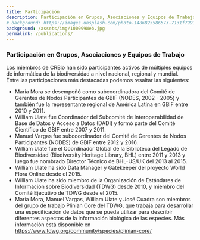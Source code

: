 ```yaml
---
title: Participación
description: Participación en Grupos, Asociaciones y Equipos de Trabajo por miembros de CRBio
# background: https://images.unsplash.com/photo-1486825586573-7131f7991bdd?auto=format&w=2000
background: /assets/img/100099Web.jpg
permalink: /publications/
---
```


### Participación en Grupos, Asociaciones y Equipos de Trabajo
Los miembros de CRBio han sido participantes activos de múltiples equipos de informática de la biodiversidad a nivel nacional, regional y mundial.  
Entre las participaciones más destacadas podemos resaltar las siguientes:
- Maria Mora se desempeñó como subcoordinadora del Comité de Gerentes de Nodos Participantes de GBIF (NODES, 2002 - 2005) y también fue la representante regional de América Latina en GBIF entre 2010 y 2011.
- William Ulate fue Coordinador del Subcomité de Interoperabilidad de Base de Datos y Acceso a Datos (DADI) y formó parte del Comité Científico de GBIF entre 2007 y 2011.
- Manuel Vargas fue subcoordinador del Comité de Gerentes de Nodos Participantes (NODES) de GBIF entre 2012 y 2016.
- William Ulate fue el Coordinador Global de la Biblioteca del Legado de Biodiversidad (Biodiversity Heritage Library, BHL) entre 2011 y 2013 y luego fue nombrado Director Técnico de BHL-US/UK del 2013 al 2015.
- William Ulate ha sido Data Manager y Gatekeeper del proyecto World Flora Online desde el 2015.
- William Ulate ha sido miembro de la Organización de Estándares de Información sobre Biodiversidad (TDWG) desde 2010, y miembro del Comité Ejecutivo de TDWG desde el 2015.
- María Mora, Manuel Vargas, William Ulate y José Cuadra son miembros del grupo de trabajo Plinian Core del TDWG, que trabaja para desarrollar una especificación de datos que se pueda utilizar para describir diferentes aspectos de la información biológica de las especies. Más información está disponible en https://www.tdwg.org/community/species/plinian-core/
